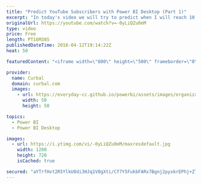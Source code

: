 ```yaml
---
title: "Predict YouTube Subscribers with Power BI Desktop (Part 1)"
excerpt: "In today's video we will try to predict when I will reach 10.000 subscribers in the channel.   I am going to take my crystal ball out for a spin and predict when this channel will get 10,000 subscribers! This is a series of two videos: I part one I will do the prediction manually (This video) and in"
originalUrl: https://youtube.com/watch?v=-0yLiQZu0eM
type: video
price: Free
length: PT16M38S
publishedDateTime: 2018-04-12T19:14:22Z
heat: 50

featuredContent: "<iframe width=\"800\" height=\"500\" frameborder=\"0\" src=\"https://www.youtube.com/embed/-0yLiQZu0eM\" allow=\"accelerometer; autoplay; encrypted-media; gyroscope; picture-in-picture\" allowfullscreen></iframe>"

provider:
  name: Curbal
  domain: curbal.com
  images:
    - url: https://everyday-cc.github.io/powerbi/assets/images/organizations/curbal.com-50x50.jpg
      width: 50
      height: 50

topics:
  - Power BI
  - Power BI Desktop

images:
  - url: https://i.ytimg.com/vi/-0yLiQZu0eM/maxresdefault.jpg
    width: 1280
    height: 720
    isCached: true

secured: "aYTrfHvt2R5YlkUOdi3HJq1V8gXti/Cf7Y5FukbFARx7Bgnj2pyxkrEPhj+Zlk0uVoZwHH39xdXL3tlBzqCXldjyp75rjEWYpGPsRVidzfeu1N1vQ/PGOs/oUYJwx8LtnVO5VDSkAF3WTwBVR9xbqX2GOYye0VbjdqFhWxFaDAVDnOULXC40BJV5NzBTf5RepXMMJRNV+COjYTfApDSeHYAS31ofMB4e2+RwJZ7vfmsDpzglOETacgUeb4dLWlcZDf5lsI80w2FzBJIFTImESBo8iSbXX1Gf/Eph+C87Y+U4Icf8RLV5b3R8z1hkclY+/WduemYCzd7BPzBiG26PZx86asEwpN5CxtWrmBik2kM0HgU/CSk1LGu2CCpiUU7zXivo44naQhLN2SMUKG+35dD9G9ZCBqjMcL40LZxzzy4=;9Xb+2S1FSmYVfFt0/EXTsg=="
---
```


